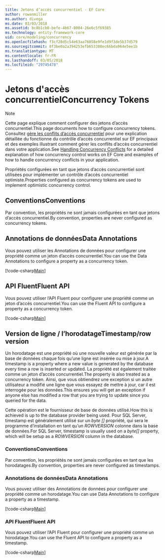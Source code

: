 ```yaml
---
title: Jetons d’accès concurrentiel - EF Core
author: rowanmiller
ms.author: divega
ms.date: 03/03/2018
ms.assetid: bc8b1cb0-befe-4b67-8004-26e6c5f69385
ms.technology: entity-framework-core
uid: core/modeling/concurrency
ms.openlocfilehash: f3cf28d5c54e63aa76058e9fe1d9f3de5b37d579
ms.sourcegitcommit: 8f3be0a2a394253efb653388ec66bda964e5ee1b
ms.translationtype: MT
ms.contentlocale: fr-FR
ms.lasthandoff: 03/05/2018
ms.locfileid: "29745478"
---
```

# <a name="concurrency-tokens"></a><span data-ttu-id="8a155-102">Jetons d'accès concurrentiel</span><span class="sxs-lookup"><span data-stu-id="8a155-102">Concurrency Tokens</span></span>

> [!NOTE]
> <span data-ttu-id="8a155-103">Cette page explique comment configurer des jetons d’accès concurrentiel.</span><span class="sxs-lookup"><span data-stu-id="8a155-103">This page documents how to configure concurrency tokens.</span></span> <span data-ttu-id="8a155-104">Consultez [gère les conflits d’accès concurrentiel](../saving/concurrency.md) pour une explication détaillée du fonctionne du contrôle d’accès concurrentiel sur EF principaux et des exemples illustrant comment gérer les conflits d’accès concurrentiel dans votre application.</span><span class="sxs-lookup"><span data-stu-id="8a155-104">See [Handling Concurrency Conflicts](../saving/concurrency.md) for a detailed explanation of how concurrency control works on EF Core and examples of how to handle concurrency conflicts in your application.</span></span>

<span data-ttu-id="8a155-105">Propriétés configurées en tant que jetons d’accès concurrentiel sont utilisées pour implémenter un contrôle d’accès concurrentiel optimiste.</span><span class="sxs-lookup"><span data-stu-id="8a155-105">Properties configured as concurrency tokens are used to implement optimistic concurrency control.</span></span>

## <a name="conventions"></a><span data-ttu-id="8a155-106">Conventions</span><span class="sxs-lookup"><span data-stu-id="8a155-106">Conventions</span></span>

<span data-ttu-id="8a155-107">Par convention, les propriétés ne sont jamais configurées en tant que jetons d’accès concurrentiel.</span><span class="sxs-lookup"><span data-stu-id="8a155-107">By convention, properties are never configured as concurrency tokens.</span></span>

## <a name="data-annotations"></a><span data-ttu-id="8a155-108">Annotations de données</span><span class="sxs-lookup"><span data-stu-id="8a155-108">Data Annotations</span></span>

<span data-ttu-id="8a155-109">Vous pouvez utiliser les Annotations de données pour configurer une propriété comme un jeton d’accès concurrentiel.</span><span class="sxs-lookup"><span data-stu-id="8a155-109">You can use the Data Annotations to configure a property as a concurrency token.</span></span>

[!code-csharp[Main](../../../samples/core/Modeling/DataAnnotations/Samples/Concurrency.cs#ConfigureConcurrencyAnnotations)]

## <a name="fluent-api"></a><span data-ttu-id="8a155-110">API Fluent</span><span class="sxs-lookup"><span data-stu-id="8a155-110">Fluent API</span></span>

<span data-ttu-id="8a155-111">Vous pouvez utiliser l’API Fluent pour configurer une propriété comme un jeton d’accès concurrentiel.</span><span class="sxs-lookup"><span data-stu-id="8a155-111">You can use the Fluent API to configure a property as a concurrency token.</span></span>

[!code-csharp[Main](../../../samples/core/Modeling/FluentAPI/Samples/Concurrency.cs#ConfigureConcurrencyFluent)]

## <a name="timestamprow-version"></a><span data-ttu-id="8a155-112">Version de ligne / l’horodatage</span><span class="sxs-lookup"><span data-stu-id="8a155-112">Timestamp/row version</span></span>

<span data-ttu-id="8a155-113">Un horodatage est une propriété où une nouvelle valeur est générée par la base de données chaque fois qu’une ligne est insérée ou mise à jour.</span><span class="sxs-lookup"><span data-stu-id="8a155-113">A timestamp is a property where a new value is generated by the database every time a row is inserted or updated.</span></span> <span data-ttu-id="8a155-114">La propriété est également traitée comme un jeton d’accès concurrentiel.</span><span class="sxs-lookup"><span data-stu-id="8a155-114">The property is also treated as a concurrency token.</span></span> <span data-ttu-id="8a155-115">Ainsi, que vous obtiendrez une exception si un autre utilisateur a modifié une ligne que vous essayez de mettre à jour, car il est interrogée pour les données.</span><span class="sxs-lookup"><span data-stu-id="8a155-115">This ensures you will get an exception if anyone else has modified a row that you are trying to update since you queried for the data.</span></span>

<span data-ttu-id="8a155-116">Cette opération est le fournisseur de base de données utilisé.</span><span class="sxs-lookup"><span data-stu-id="8a155-116">How this is achieved is up to the database provider being used.</span></span> <span data-ttu-id="8a155-117">Pour SQL Server, timestamp est généralement utilisé sur un *byte []* propriété, qui sera le programme d’installation en tant qu’un *ROWVERSION* colonne dans la base de données.</span><span class="sxs-lookup"><span data-stu-id="8a155-117">For SQL Server, timestamp is usually used on a *byte[]* property, which will be setup as a *ROWVERSION* column in the database.</span></span>

### <a name="conventions"></a><span data-ttu-id="8a155-118">Conventions</span><span class="sxs-lookup"><span data-stu-id="8a155-118">Conventions</span></span>

<span data-ttu-id="8a155-119">Par convention, les propriétés ne sont jamais configurées en tant que les horodatages.</span><span class="sxs-lookup"><span data-stu-id="8a155-119">By convention, properties are never configured as timestamps.</span></span>

### <a name="data-annotations"></a><span data-ttu-id="8a155-120">Annotations de données</span><span class="sxs-lookup"><span data-stu-id="8a155-120">Data Annotations</span></span>

<span data-ttu-id="8a155-121">Vous pouvez utiliser des Annotations de données pour configurer une propriété comme un horodatage.</span><span class="sxs-lookup"><span data-stu-id="8a155-121">You can use Data Annotations to configure a property as a timestamp.</span></span>

[!code-csharp[Main](../../../samples/core/Modeling/DataAnnotations/Samples/Timestamp.cs#ConfigureTimestampAnnotations)]

### <a name="fluent-api"></a><span data-ttu-id="8a155-122">API Fluent</span><span class="sxs-lookup"><span data-stu-id="8a155-122">Fluent API</span></span>

<span data-ttu-id="8a155-123">Vous pouvez utiliser l’API Fluent pour configurer une propriété comme un horodatage.</span><span class="sxs-lookup"><span data-stu-id="8a155-123">You can use the Fluent API to configure a property as a timestamp.</span></span>

[!code-csharp[Main](../../../samples/core/Modeling/FluentAPI/Samples/Timestamp.cs#ConfigureTimestampFluent)]
